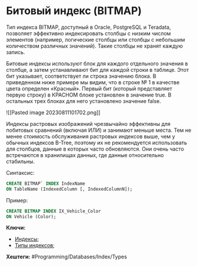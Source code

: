 
# Битовый индекс (BITMAP)


Тип индекса BITMAP, доступный в Oracle, PostgreSQL и Teradata, позволяет эффективно индексировать столбцы с низким числом элементов (например, логические столбцы или столбцы с небольшим количеством различных значений). Такие столбцы не хранят каждую запись.

Битовые индексы используют блок для каждого отдельного значения в столбце, а затем устанавливают бит для каждой строки в таблице. Этот бит указывает, соответствует ли строка значению блока. В приведенном ниже примере мы видим, что в строке № 1 в качестве цвета определен «Красный». Первый бит (который представляет первую строку) в КРАСНОМ блоке установлен в значение true. В остальных трех блоках для него установлено значение false.

![[Pasted image 20230811101702.png]]

Индексы растровых изображений чрезвычайно эффективны для побитовых сравнений (включая ИЛИ) и занимают меньше места. Тем не менее стоимость обслуживания растровых индексов выше, чем у обычных индексов B-Tree, поэтому их не рекомендуется использовать для столбцов, данные в которых часто обновляются. Они очень часто встречаются в хранилищах данных, где данные относительно стабильны.

Синтаксис:

```sql
CREATE BITMAP` INDEX IndexName
ON TableName (IndexedColumn [, IndexedColumnN]);
```

Пример:

```sql
CREATE BITMAP INDEX IX_Vehicle_Color
ON Vehicle (Color);
```


**Ключи:**
- [Индексы](db-index);
- [Типы индексов](db-index-types);

**Хештеги:** #Programming/Databases/Index/Types